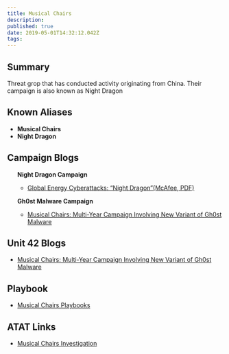```yaml
---
title: Musical Chairs
description: 
published: true
date: 2019-05-01T14:32:12.042Z
tags: 
---
```


<h2>Summary</h2>

<p>
Threat grop that has conducted activity originating from China. Their campaign is also known as Night Dragon </p>


<h2>Known Aliases</h2>
<b>
<ul>
 
  <li>Musical Chairs</li>
  <li>Night Dragon </li>
</ul>
  </b>

<h2>Campaign Blogs</h2>
<ul>
  <b>Night Dragon Campaign</b>
  <ul>
      <li><a href='https://securingtomorrow.mcafee.com/wp-content/uploads/2011/02/McAfee_NightDragon_wp_draft_to_customersv1-1.pdf'>Global Energy Cyberattacks:
“Night Dragon”(McAfee, PDF)</a></li> 
  </ul>
  </ul>
 <ul>
  <b>Gh0st Malware Campaign</b>
  <ul>
     <li><a href='https://unit42.paloaltonetworks.com/musical-chairs-multi-year-campaign-involving-new-variant-of-gh0st-malware/'>Musical Chairs: Multi-Year Campaign Involving New Variant of Gh0st Malware</a></li> 
    
 </ul>
  </ul>
<h2>Unit 42 Blogs </h2>
  
<ul>
  <li><a href='https://unit42.paloaltonetworks.com/musical-chairs-multi-year-campaign-involving-new-variant-of-gh0st-malware/'>Musical Chairs: Multi-Year Campaign Involving New Variant of Gh0st Malware</a></li> 

  
</ul>

<h2>Playbook</h2>
<ul>

  <li><a href='https://pan-unit42.github.io/playbook_viewer/'>Musical Chairs Playbooks</a></li>

  </ul>
<h2> ATAT Links</h2>
<ul>
   <li><a href='https://atat.unit42.org/investigation/edit/14ce07a15feb4f8ebe01bbf52e22b0ee'>Musical Chairs Investigation</a></li>
</ul>
